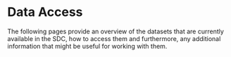 # Data Access

The following pages provide an overview of the datasets that are currently available in the SDC, how to access them 
and furthermore, any additional information that might be useful for working with them.

```{tableofcontents}
```
